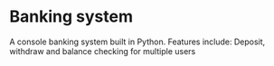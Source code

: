 # Banking system
A console banking system built in Python. 
Features include: Deposit, withdraw and balance checking for multiple users
